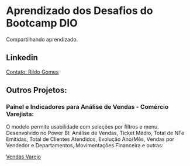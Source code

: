 # Aprendizado dos Desafios do Bootcamp DIO
Compartilhando aprendizado.

## Linkedin
[Contato: Rildo Gomes](http://br.linkedin.com/pub/rildo-gomes/42/801/65)

## Outros Projetos:
### Painel e Indicadores para Análise de Vendas - Comércio Varejista:
O modelo permite usabilidade com seleções por filtros e menu.
Desenvolvido no Power BI: Análise de Vendas, Ticket Médio, Total de NFe Emitidas, Total de Clientes Atendidos, Evolução Ano/Mês, Vendas por Vendedor e Departamentos, Movimentações Financeira e outras:

[Vendas Varejo](https://app.powerbi.com/view?r=eyJrIjoiYWVkNjYwNDYtMzEzYy00ZGFkLTgxNzYtYWIyODU1NWFiMDgzIiwidCI6IjRmMDg2MTI0LWMyYzktNGU2Zi05Mjk4LTVmMGQ2NTU5NGI4MyJ9&pageName=ReportSectioncf77f7dbc2d80be00708)
